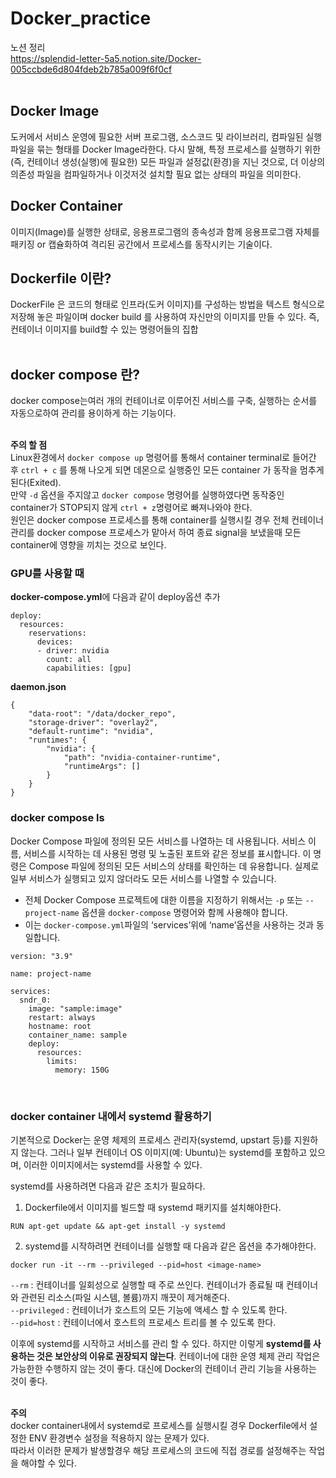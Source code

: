# Docker_practice

노션 정리  
https://splendid-letter-5a5.notion.site/Docker-005ccbde6d804fdeb2b785a009f6f0cf  
<br>

## Docker Image   
  도커에서 서비스 운영에 필요한 서버 프로그램, 소스코드 및 라이브러리, 컴파일된 실행 파일을 묶는 형태를 Docker Image라한다. 다시 말해, 특정 프로세스를 실행하기 위한(즉, 컨테이너 생성(실행)에 필요한) 모든 파일과 설정값(환경)을 지닌 것으로, 더 이상의 의존성 파일을 컴파일하거나 이것저것 설치할 필요 없는 상태의 파일을 의미한다.
<br>   
## Docker Container
이미지(Image)를 실행한 상태로, 응용프로그램의 종속성과 함께 응용프로그램 자체를 패키징 or 캡슐화하여 격리된 공간에서 프로세스를 동작시키는 기술이다.


## Dockerfile 이란?
  DockerFile 은 코드의 형태로 인프라(도커 이미지)를 구성하는 방법을 텍스트 형식으로 저장해 놓은 파일이며 docker build 를 사용하여 자신만의 이미지를 만들 수 있다.
즉, 컨테이너 이미지를 build할 수 있는 명령어들의 집합  
<br>   

## docker compose 란?
  docker compose는여러 개의 컨테이너로 이루어진 서비스를 구축, 실행하는 순서를 자동으로하여 관리를 용이하게 하는 기능이다.   
<br>   

**주의 할 점**    
  Linux환경에서 ```docker compose up``` 명령어를 통해서 container terminal로 들어간 후 ```ctrl + c``` 를 통해 나오게 되면  데몬으로 실행중인 모든 container 가 동작을 멈추게 된다(Exited).   
  만약 ```-d``` 옵션을 주지않고 ```docker compose``` 명령어를 실행하였다면 동작중인 container가 STOP되지 않게 ```ctrl + z```명령어로 빠져나와야 한다.   
  원인은 docker compose 프로세스를 통해 container를 실행시킬 경우 전체 컨테이너 관리를 docker compose 프로세스가 맡아서 하여 종료 signal을 보냈을때 모든 container에 영향을 끼치는 것으로 보인다.   

### GPU를 사용할 때 
**docker-compose.yml**에 다음과 같이 deploy옵션 추가   
```
deploy:
  resources:
    reservations:
      devices:
      - driver: nvidia
        count: all
        capabilities: [gpu]
```   

**daemon.json**
```
{
    "data-root": "/data/docker_repo",
    "storage-driver": "overlay2",
    "default-runtime": "nvidia",
    "runtimes": {
        "nvidia": {
            "path": "nvidia-container-runtime",
            "runtimeArgs": []
        }
    }
}
```

### docker compose ls   
Docker Compose 파일에 정의된 모든 서비스를 나열하는 데 사용됩니다. 서비스 이름, 서비스를 시작하는 데 사용된 명령 및 노출된 포트와 같은 정보를 표시합니다. 이 명령은 Compose 파일에 정의된 모든 서비스의 상태를 확인하는 데 유용합니다. 실제로 일부 서비스가 실행되고 있지 않더라도 모든 서비스를 나열할 수 있습니다.   
- 전체 Docker Compose 프로젝트에 대한 이름을 지정하기 위해서는 ```-p``` 또는 ```--project-name``` 옵션을 ```docker-compose``` 명령어와 함께 사용해야 합니다.   
- 이는 ```docker-compose.yml```파일의 ‘services’위에 ‘name’옵션을 사용하는 것과 동일합니다.   
```
version: "3.9"

name: project-name

services:
  sndr_0:
    image: "sample:image"
    restart: always
    hostname: root
    container_name: sample
    deploy:
      resources:
        limits:
          memory: 150G
```   

<br>

### docker container 내에서 systemd 활용하기   
기본적으로 Docker는 운영 체제의 프로세스 관리자(systemd, upstart 등)를 지원하지 않는다. 그러나 일부 컨테이너 OS 이미지(예: Ubuntu)는 systemd를 포함하고 있으며, 이러한 이미지에서는 systemd를 사용할 수 있다.   

systemd를 사용하려면 다음과 같은 조치가 필요하다.    

1. Dockerfile에서 이미지를 빌드할 때 systemd 패키지를 설치해야한다.     
```
RUN apt-get update && apt-get install -y systemd   
```   

2. systemd를 시작하려면 컨테이너를 실행할 때 다음과 같은 옵션을 추가해야한다.
```
docker run -it --rm --privileged --pid=host <image-name>
```   
```--rm``` : 컨테이너를 일회성으로 실행할 때 주로 쓰인다. 컨테이너가 종료될 때 컨테이너와 관련된 리소스(파일 시스템, 볼륨)까지 깨끗이 제거해준다.   
```--privileged``` : 컨테이너가 호스트의 모든 기능에 액세스 할 수 있도록 한다.   
```--pid=host``` : 컨테이너에서 호스트의 프로세스 트리를 볼 수 있도록 한다.   

이후에 systemd를 시작하고 서비스를 관리 할 수 있다. 하지만 이렇게 **systemd를 사용하는 것은 보안상의 이유로 권장되지 않는다**.  컨테이너에 대한 운영 체제 관리 작업은 가능한한 수행하지 않는 것이 좋다. 대신에 Docker의 컨테이너 관리 기능을 사용하는 것이 좋다.   
<br>

**주의**   
docker container내에서 systemd로 프로세스를 실행시킬 경우 Dockerfile에서 설정한 ENV 환경변수 설정을 적용하지 않는 문제가 있다.   
따라서 이러한 문제가 발생할경우 해당 프로세스의 코드에 직접 경로를 설정해주는 작업을 해야할 수 있다.
